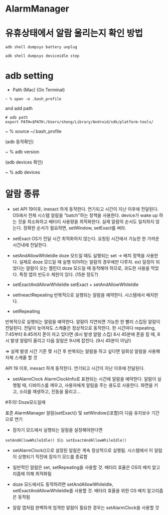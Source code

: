 # AlarmManager

# 유휴상태에서 알람 울리는지 확인 방법
```
adb shell dumpsys battery unplug
```
```
adb shell dumpsys deviceidle step
```

# adb setting

- Path (Mac) (On Terminal) 
```
~ % open -e .bash_profile
```
and add path
```
# adb path
export PATH=$PATH:/Users/shong/Library/Android/sdk/platform-tools/
```
~ % source ~/.bash_profile

(adb 동작확인)

~ % adb version     

(adb devices 확인)

~ % adb devices     


# 알람 종류

- set
API 19이후, inexact 하게 동작한다. 연기되고 시간이 지난 이후에 전달된다.
OS에서 전체 시스템 알람을 "batch"하는 정책을 사용한다.
device가 wake up 하는 것을 최소화하고 배터리 사용량을 최적화한다.
실제 알람의 순서도 일치하지 않는다.
정확한 순서가 필요하면, setWindow, setExact를 써라.


- setExact
OS가 전달 시간 최적화하지 않는다.
요청된 시간에서 가능한 한 가까운 시간내에 전달한다.


- setAndAllowWhileIdle
doze 모드일 때도 실행되는 set → 배치 정책을 사용한다.
실제로 doze 모드일 때 실행 되야하는 알람의 경우에만 다루자.
ex) 일정이 되었다는 알람이 오는 캘린더
doze 모드일 때 동작해야 하므로, 과도한 사용을 막았다.
특정 앱의 빈도수 제한이 있다. (15분 정도?)


- setExactAndAllowWhileIdle
setExact + setAndAllowWhileIdle


- setIneactRepeating
반복적으로 실행되는 알람을 예약한다.
시스템에서 배치한다.


- setRepeating

반복적으로 실행되는 알람을 예약한다.
알람이 지연되면 가능한 한 빨리 스킵된 알람이 전달된다.
전달이 늦어져도 스케쥴은 정상적으로 동작한다.
한 시간마다 repeating, 7:45부터 8:45까지 폰이 자고 있다면 (8시 발생 알람 스킵)
8시 45분에 폰을 킬 때, 8시 발생 알람이 울리고
다음 알람은 9시에 잡힌다. (9시 45분이 아님!)

⇒ 실제 발생 시간 기준 몇 시간 후 반복되는 알람을 하고 싶다면 일회성 알람을 사용해 자체 스케줄 할 것

API 19 이후, inexact 하게 동작한다. 연기되고 시간이 지난 이후에 전달된다.


- setAlarmClock
AlarmClockInfo로 표현되는 시간에 알람을 예약한다.
알람이 실행될 때, 디바이스를 깨우고, 사용자에게 알림을 주는 용도로 사용한다.
화면을 키고, 소리를 재생하고, 진동을 울리고...

#주의! Doze모드일때

표준 AlarmManager 알람(setExact() 및 setWindow()포함)이 다음 유지보수 기간으로 연기

- 잠자기 모드에서 실행되는 알람을 설정해야한다면
```
setAndAllowWhileIdle() 또는 setExactAndAllowWhileIdle()
```

- setAlarmClock()으로 설정된 알람은 계속 정상적으로 실행됨. 시스템에서 이 알림이 싱행되기 직전에 잠자기 모드를 종료함

- 일반적인 알람은 set, setRepeating을 사용할 것. 배터리 효율은 OS의 배치 알고리즘에 의해 최적화됨

- doze 모드에서도 동작하려면 setAndAllowWhileIdle, setExactAndAllowWhileIdle를 사용할 것. 배터리 효율을 위한 OS 배치 알고리즘은 동작됨

- 알람 앱처럼 완벽하게 엄격한 알람이 필요한 경우는 setAlarmClock을 사용할 것
